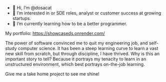 - 👋 Hi, I’m @dosacat
- 👀 I’m interested in  or SDE roles, analyst or customer success at growing startups.
- 🌱 I’m currently learning how to be a better programmer.

My portfolio: https://showcaseds.onrender.com/  

The power of software convinced me to quit my engineering job, and self-study computer science. It has been a steep learning curve to learn a vast new skill from scratch, but through discipline, I have thrived.
Why is this an important story to tell?
Because it portrays my tenacity to learn in an unstructured environment, which best portrays on-the-job learning.

Give me a take home project to see me shine!

<!---
dosacat/dosacat is a ✨ special ✨ repository because its `README.md` (this file) appears on your GitHub profile.
You can click the Preview link to take a look at your changes.
--->

